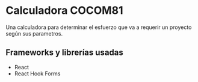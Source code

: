 # Calculadora COCOM81
Una calculadora para determinar el esfuerzo que va a requerir un proyecto según sus parametros.

## Frameworks y librerías usadas
* React
* React Hook Forms